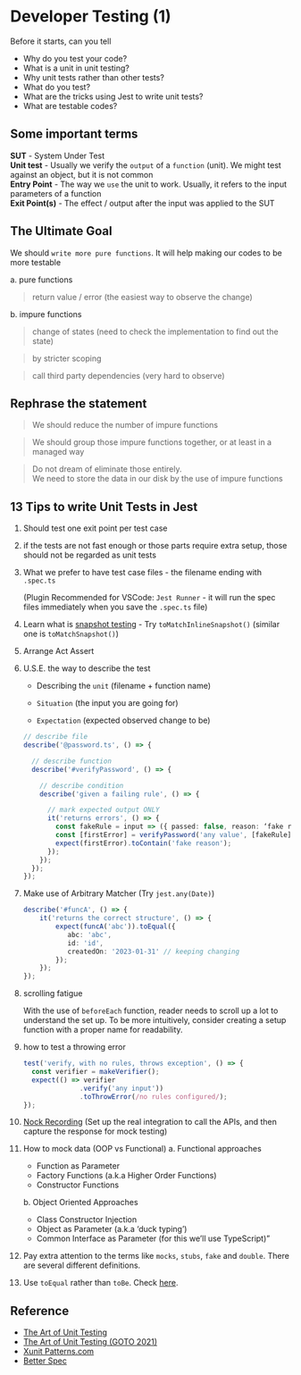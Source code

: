 #  Developer Testing (1)

Before it starts, can you tell

- Why do you test your code?
- What is a unit in unit testing?
- Why unit tests rather than other tests?
- What do you test?
- What are the tricks using Jest to write unit tests?
- What are testable codes?

## Some important terms 

**SUT** - System Under Test  
**Unit test** - Usually we verify the `output` of a `function` (unit). We might test against an object, but it is not common  
**Entry Point** - The way we `use` the unit to work. Usually, it refers to the input parameters of a function  
**Exit Point(s)** - The effect / output after the input was applied to the SUT

## The Ultimate Goal
We should `write more pure functions`. It will help making our codes to be more testable

a. pure functions
> return value / error (the easiest way to observe the change)

b. impure functions

> change of states (need to check the implementation to find out the state)  

> by stricter scoping

> call third party dependencies (very hard to observe)

## Rephrase the statement 
> We should reduce the number of impure functions

> We should group those impure functions together, or at least in a managed way

> Do not dream of eliminate those entirely.  
> We need to store the data in our disk by the use of impure functions

## 13 Tips to write Unit Tests in Jest

1. Should test one exit point per test case

2. if the tests are not fast enough or those parts require extra setup, those should not be regarded as unit tests

3. What we prefer to have test case files - the filename ending with `.spec.ts`
   
    (Plugin Recommended for VSCode: `Jest Runner` - it will run the spec files immediately when you save the `.spec.ts` file)

4. Learn what is [snapshot testing](https://jestjs.io/docs/snapshot-testing "https://jestjs.io/docs/snapshot-testing") - Try `toMatchInlineSnapshot()` (similar one is `toMatchSnapshot()`)

5. Arrange Act Assert

6. U.S.E. the way to describe the test

    - Describing the `unit` (filename + function name)

    - `Situation` (the input you are going for)

    - `Expectation` (expected observed change to be)

    ```typescript
    // describe file
    describe('@password.ts', () => {

      // describe function
      describe('#verifyPassword', () => {

        // describe condition
        describe('given a failing rule', () => {
    
          // mark expected output ONLY
          it('returns errors', () => {
            const fakeRule = input => ({ passed: false, reason: ‘fake reason’ });
            const [firstError] = verifyPassword('any value', [fakeRule]);
            expect(firstError).toContain('fake reason');
          });
        });
      });
    });
    ```

7. Make use of Arbitrary Matcher (Try `jest.any(Date)`)

    ```typescript
    describe('#funcA', () => {
        it('returns the correct structure', () => {
            expect(funcA('abc')).toEqual({
               abc: 'abc',
               id: 'id',
               createdOn: '2023-01-31' // keeping changing
            });
        });
    });
    ```

8. scrolling fatigue
   
   With the use of `beforeEach` function, reader needs to scroll up a lot to understand the set up.
   To be more intuitively, consider creating a setup function with a proper name for readability.

9. how to test a throwing error
    ```typescript
    test('verify, with no rules, throws exception', () => {
      const verifier = makeVerifier();
      expect(() => verifier
                  .verify('any input'))
                  .toThrowError(/no rules configured/);
    });
    ```

10. [Nock Recording](https://github.com/nock/nock#recording "https://github.com/nock/nock#recording") (Set up the real integration to call the APIs, and then capture the response for mock testing)

11. How to mock data (OOP vs Functional)
    a. Functional approaches
    - Function as Parameter
    - Factory Functions (a.k.a Higher Order Functions)
    - Constructor Functions

    b. Object Oriented Approaches
    - Class Constructor Injection
    - Object as Parameter (a.k.a ‘duck typing’)
    - Common Interface as Parameter (for this we’ll use TypeScript)”

12. Pay extra attention to the terms like `mocks`, `stubs`, `fake` and `double`. There are several different definitions.

13. Use `toEqual` rather than `toBe`. Check [here](https://dev.to/thejaredwilcurt/why-you-should-never-use-tobe-in-jest-48ca "https://dev.to/thejaredwilcurt/why-you-should-never-use-tobe-in-jest-48ca").

## Reference
- [The Art of Unit Testing](https://www.manning.com/books/the-art-of-unit-testing-third-edition "https://www.manning.com/books/the-art-of-unit-testing-third-edition")  
- [The Art of Unit Testing (GOTO 2021)](https://www.youtube.com/watch?v=6ndAWzc2F-I "https://www.youtube.com/watch?v=6ndAWzc2F-I")  
- [Xunit Patterns.com](http://xunitpatterns.com/Mocks,%20Fakes,%20Stubs%20and%20Dummies.html "http://xunitpatterns.com/Mocks,%20Fakes,%20Stubs%20and%20Dummies.html")  
- [Better Spec](https://www.betterspecs.org "https://www.betterspecs.org")